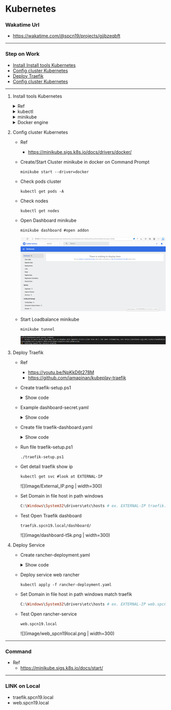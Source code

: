 # Kubernetes
### Wakatime Url
  - https://wakatime.com/@spcn19/projects/gjjbzeqbft

---

### Step on Work
- [Install Install tools Kubernetes](#install-tools)
- [Config cluster Kubernetes](#Config-cluster)
- [Deploy Traefik](#deploy-traefik)
- [Config cluster Kubernetes](#deploy-service)

---

1. Install tools Kubernetes <a id="install-tools"></a>
    <details>
    <summary>Ref</summary>

    - https://youtu.be/g-9H2urCSVY

    </details>

    <details>
    <summary>kubectl</summary>

    - Ref
      - https://kubernetes.io/docs/tasks/tools/install-kubectl-windows/

    - download Kubectl.exe to path want

      ```
      curl.exe -LO "https://dl.k8s.io/release/v1.26.0/bin/windows/amd64/kubectl.exe"
      ```
      
    - Add Path to environment variable

      - Search environment
  
        ![](image/environment.png)

      - Click Environment Variables...

        ![](image/clickEnVa.png)

      - Select Path Click Edit

        ![](image/selectPath.png)

      - Click New
        
        ![](image/listPath.png)

      - Add Path that have kubectl.exe
      - Click OK
  
    - Test Kubectl enable 
      ```
      kubectl version --client
      ```

    </details>
    
    <details>
    <summary>minikube</summary>

    - Ref
      - https://minikube.sigs.k8s.io/docs/start/

    - download minikube.exe
      ```ruby
      New-Item -Path 'c:<path want to install>' -Name 'minikube' -ItemType Directory -Force #create folder minikube
      Invoke-WebRequest -OutFile 'c:<path want to install>\minikube\minikube.exe' -Uri 'https://github.com/kubernetes/minikube/releases/latest/download/minikube-windows-amd64.exe' -UseBasicParsing #download install to path
      ```

    - Add Path to environment variable run Admin
      ```ruby
      $oldPath = [Environment]::GetEnvironmentVariable('Path', [EnvironmentVariableTarget]::Machine)
      if ($oldPath.Split(';') -inotcontains 'C:<path folder minikube.exe>'){ `
      [Environment]::SetEnvironmentVariable('Path', $('{0};C:<path folder minikube.exe>' -f $oldPath), [EnvironmentVariableTarget]::Machine) `
      }
      ```
    - Restart Terminal

    </details>

    <details>
    <summary>Docker engine</summary>

    - Install Linux Ubuntu on windows
    - Install Docker Desktop
      - https://www.docker.com/products/docker-desktop/

    </details>

2. Config cluster Kubernetes <a id="Config-cluster"></a>
   - Ref 
     - https://minikube.sigs.k8s.io/docs/drivers/docker/

   - Create/Start Cluster minikube in docker on Command Prompt
     ```
     minikube start --driver=docker
     ```

   - Check pods cluster
     ```
     kubectl get pods -A
     ```
  
   - Check nodes 
     ```
     kubectl get nodes
     ```
   
   - Open Dashboard minikube
     ```
     minikube dashboard #open addon
     ```
     ![](image/dashboard-minikube.png)

   - Start Loadbalance minikube
     ```
     minikube tunnel
     ```
     ![](image/miniTunnel.png)

3. Deploy Traefik <a id="deploy-traefik"></a>
   - Ref
     - https://youtu.be/NpKkD6t278M
     - https://github.com/iamapinan/kubeplay-traefik

   - Create traefik-setup.ps1
     <details>
     <summary>Show code</summary>

     ```ps1
     #powershell

     $KUBE_NAMESPACE = Read-Host -Prompt "Please enter namespace in file traefik-dashboard.yaml " #Enter name space
     Write-Output "Traefik will install to $KUBE_NAMESPACE" 

     kubectl create namespace $KUBE_NAMESPACE #create namespace on cluster
     kubectl config set-context --current --namespace=$KUBE_NAMESPACE #set config on kube defalt namespace
     kubectl apply -f https://raw.githubusercontent.com/traefik/traefik/v2.9/docs/content/reference/dynamic-configuration/kubernetes-crd-definition-v1.yml #apply CRD define resource
     kubectl apply -f https://raw.githubusercontent.com/traefik/traefik/v2.9/docs/content/reference/dynamic-configuration/kubernetes-crd-rbac.yml #apply RBAC kubernetes define role for CRD

     if ( -Not (Get-Command scoop -ErrorAction Ignore)) { #check scoop already
        #install scoop
        $username = Read-Host -Prompt "Username " #Read Username computer
        irm get.scoop.sh | iex #install scoop
        $env:Path -split ';' #define environment
        $env:Path += ";C:\Users\$username\scoop\shims" #define environment
     }

     if ( -Not (Get-Command helm -ErrorAction Ignore)) { #check helm already
        #install helm
        scoop install helm
     }

     helm repo add traefik https://traefik.github.io/charts # add repo traefik charts is traefik in helm
     helm repo update # update repo to make prepare install traefik charts
     helm install traefik traefik/traefik # Install traefik chart to make loadbalance and reverse Proxy 

     kubectl get svc -l app.kubernetes.io/name=traefik #Get service label name app.kubernetes.io/ name = traefik
     kubectl get po -l app.kubernetes.io/name=traefik #Get pod label name app.kubernetes.io/ name = traefik

     $UserTraefik = Read-Host -Prompt "Username Traefik " #Enter Username Login Traefik

     if ( -Not ("$UserTraefik" -eq " ")) { #Check emply value
        bash -c "htpasswd -nB $UserTraefik | tee auth-secret" #Create password to hash
        bash -c "kubectl create secret generic -n $KUBE_NAMESPACE dashboard-auth-secret --from-file=users=auth-secret -o yaml --dry-run=client | tee dashboard-secret.yaml" 
          #create kubernetes secure and create dashboard-secret.yaml
          # -n => namespace
          # --from-file=users=auth-secret => set secure from file auth-secret and use is key users
          # -o yaml => output file .yaml
          # --dry-run=client => create secure object not sent to kube API server but will check syntax and validation
        kubectl apply -f traefik-dashboard.yaml #Deploy traefik-dashboard.yaml for start traefik and dashboard
        kubectl apply -f dashboard-secret.yaml #Deploy dashboard-secret.yaml for start secure authentication traefik
        rm auth-secret #remove file auth-secret 
        rm dashboard-secret.yaml #remove file dashboard-secret.yaml
     }
     ```

     </details>

   - Example dashboard-secret.yaml 
     <details>
     <summary>Show code</summary>

      ```yaml
      apiVersion: v1
      data:
        users: "" #genarate hash by kubectl create secret generic
      kind: Secret #define type object is Secret for authentication
      metadata:
        creationTimestamp: null
        name: dashboard-auth-secret
        namespace: "" #match Traefik in here genarate by powershell user enter namespace
      ```

     </details>

   - Create file traefik-dashboard.yaml
     <details>
     <summary>Show code</summary>

      ```yaml
      apiVersion: traefik.containo.us/v1alpha1 #define api version is traefik.containo.us/v1alpha1 for revert proxy , load balance and auto set SSL/TLS option traefik
      kind: Middleware #define type object is Middleware for connect service
      metadata:
        name: traefik-basic-authen #define name object traefik-basic-authen
        namespace: spcn19 #define namespace want install traefik-basic-authen
      spec: #define spec in traefik-basic-authen
        basicAuth: #define secure for access to traefik
          secret: dashboard-auth-secret #define pod secure this is name dashboard-auth-secret
          removeHeader: true #set remove header for upspeed and up efficiency
      ---
      apiVersion: traefik.containo.us/v1alpha1
      kind: IngressRoute #define type object ingressRount for setup route
      metadata:
        name: traefik-dashboard
        namespace: spcn19 #define namespace want install traefik-dashboard
        annotations:
          kubernetes.io/ingress.class: traefik #define connect ingress this is traefik
          traefik.ingress.kubernetes.io/router.middlewares: traefik-basic-authen #define middleware use in ingress
      spec: #define spec in traefik-dashboard
        entryPoints:
          - websecure #define entrypoints is websecure
        routes: #define route
          - match: Host(`traefik.spcn19.local`) && (PathPrefix(`/dashboard`) || PathPrefix(`/api`)) #define condition access traefik-dashboard
            kind: Rule #define type object is Rule for access
            middlewares: #define middleware before access service api@internal
              - name: traefik-basic-authen #use middleware name traefik-basic-authen authentication
                namespace: spcn19 #this run on space spcn19
            services: #services on Traefik
              - name: api@internal #name service
                kind: TraefikService #define type object is TraefikService for service api@internal
      ```

     </details>

   - Run file traefik-setup.ps1
     ```
     ./traefik-setup.ps1
     ```

   - Get detail traefik show ip
     ```
     kubectl get svc #look at EXTERNAL-IP
     ```
     ![](image/External_IP.png | width=300)

   - Set Domain in file host in path windows
     ```ruby
     C:\Windows\System32\drivers\etc\hosts # ex. EXTERNAL-IP traefik.spcn19.local
     ```

   - Test Open Traefik dashboard
     ```
     traefik.spcn19.local/dashboard/
     ```
     ![](image/dashboard-t5k.png | width=300)

4. Deploy Service <a id="deploy-service"></a>
   - Create rancher-deployment.yaml
     <details>
     <summary>Show code</summary>
     
     ```yaml
      apiVersion: apps/v1 #define apiVersion is apps/v1
      kind: Deployment #define type object is dashboard for create pod
      metadata: #define metadata for deployment
        name: rancher-deployment #define name object is rancher-deployment
        namespace: spcn19 #define namespace want install rancher-deployment
      spec:
        replicas: 1 #define node cluster want create pod
        selector: #define selector pod
          matchLabels: #define match label pod to deployment
            app: rancher #define label pod want create on deployment
        template: #define pod template create container
          metadata:
            labels:
              app: rancher #create pod on deployment matchLabels app: rancher
          spec: #spec on pod
            containers: #create container
            - name: rancher #name container
              image: rancher/hello-world #image container
              ports: #define port need for container
              - containerPort: 80 #port 80
      ---
      apiVersion: v1
      kind: Service #define type object is Service for loadbalance
      metadata: 
        name: rancher-service
        labels:
          name: rancher-service
        namespace: spcn19
      spec:
        selector: #define selector pod match service will loadbalance
          app: rancher #label match select pod
        ports:
        - name: http #name port
          port: 80 #port running on host
          protocol: TCP #protocal that the service use
          targetPort: 80 #port that container use
      ---
      apiVersion: traefik.containo.us/v1alpha1 #define api version is traefik.containo.us/v1alpha1 for revert proxy , load balance and auto set SSL/TLS option traefik
      kind: IngressRoute #define type object ingressRount for setup route
      metadata:
        name: service-ingress
        namespace: spcn19
      spec:
        entryPoints:
          - web #http
          - websecure #https
        routes:
        - match: Host(`web.spcn19.local`) #access on url
          kind: Rule #define type object is Rule for access
          services: #define service want access
          - name: rancher-service #define service want access name rancher-service
            port: 80 #define port accesss on port 80
     ```

     </details>
   - Deploy service web rancher
     ```
     kubectl apply -f rancher-deployment.yaml
     ```
   
   - Set Domain in file host in path windows match traefik
     ```ruby
     C:\Windows\System32\drivers\etc\hosts # ex. EXTERNAL-IP web.spcn19.local 
     ```

   - Test Open rancher-service
     ```
     web.spcn19.local 
     ```
     ![](image/web_spcn19local.png | width=300) 

---

### Command 
 - Ref 
   - https://minikube.sigs.k8s.io/docs/start/

---

### LINK on Local
 - traefik.spcn19.local
 - web.spcn19.local 

